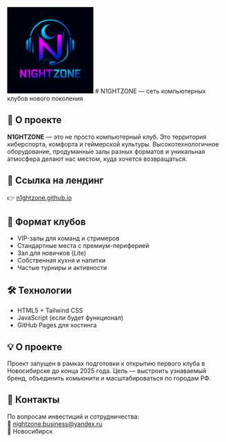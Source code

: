 <img src="768d29cd-f0b4-42dc-8851-8ce5d948209a.png" alt="N1ghtZone Logo" width="200"/>
# N1GHTZONE — сеть компьютерных клубов нового поколения

## 🌌 О проекте
**N1GHTZONE** — это не просто компьютерный клуб. Это территория киберспорта, комфорта и геймерской культуры. Высокотехнологичное оборудование, продуманные залы разных форматов и уникальная атмосфера делают нас местом, куда хочется возвращаться.

## 🔗 Ссылка на лендинг
👉 [n1ghtzone.github.io](https://n1ghtzone.github.io)

## 🚀 Формат клубов
- VIP-залы для команд и стримеров
- Стандартные места с премиум-периферией
- Зал для новичков (Lite)
- Собственная кухня и напитки
- Частые турниры и активности

## 🛠️ Технологии
- HTML5 + Tailwind CSS
- JavaScript (если будет функционал)
- GitHub Pages для хостинга

## 💡 О проекте
Проект запущен в рамках подготовки к открытию первого клуба в Новосибирске до конца 2025 года. Цель — выстроить узнаваемый бренд, объединить комьюнити и масштабироваться по городам РФ.

## 📩 Контакты
По вопросам инвестиций и сотрудничества:  
📧 nightzone.business@yandex.ru  
📍 Новосибирск
